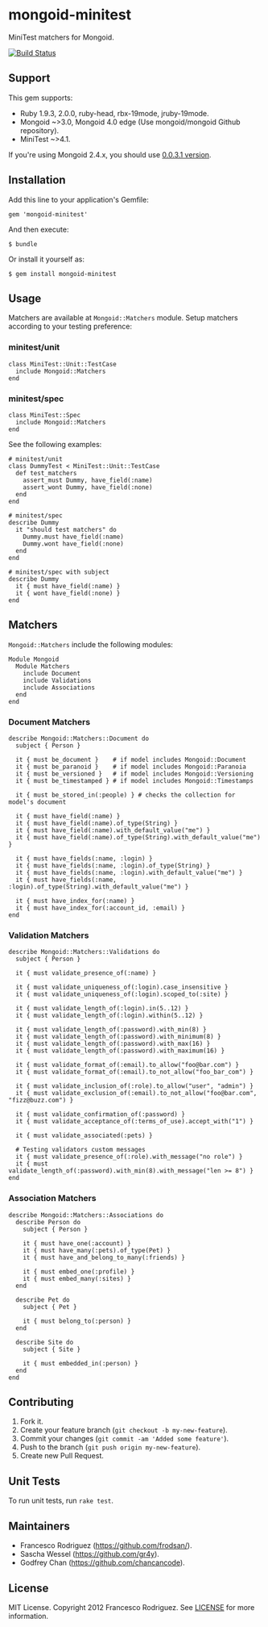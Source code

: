 mongoid-minitest
================

MiniTest matchers for Mongoid.

[![Build Status](https://secure.travis-ci.org/frodsan/mongoid-minitest.png?branch=master&.png)](http://travis-ci.org/frodsan/mongoid-minitest)

Support
-------

This gem supports:

* Ruby 1.9.3, 2.0.0, ruby-head, rbx-19mode, jruby-19mode.
* Mongoid ~>3.0, Mongoid 4.0 edge (Use mongoid/mongoid Github repository).
* MiniTest ~>4.1.

If you're using Mongoid 2.4.x, you should use [0.0.3.1 version](https://github.com/frodsan/mongoid-minitest/tree/274976e8814cc9bfb3f1c83eba1bed21fa3cf26b).

Installation
------------

Add this line to your application's Gemfile:

    gem 'mongoid-minitest'

And then execute:

    $ bundle

Or install it yourself as:

    $ gem install mongoid-minitest

Usage
-----

Matchers are available at `Mongoid::Matchers` module.
Setup matchers according to your testing preference:

### minitest/unit

    class MiniTest::Unit::TestCase
      include Mongoid::Matchers
    end

### minitest/spec

    class MiniTest::Spec
      include Mongoid::Matchers
    end

See the following examples:

    # minitest/unit
    class DummyTest < MiniTest::Unit::TestCase
      def test_matchers
        assert_must Dummy, have_field(:name)
        assert_wont Dummy, have_field(:none)
      end
    end

    # minitest/spec
    describe Dummy
      it "should test matchers" do
        Dummy.must have_field(:name)
        Dummy.wont have_field(:none)
      end
    end

    # minitest/spec with subject
    describe Dummy
      it { must have_field(:name) }
      it { wont have_field(:none) }
    end

Matchers
--------

`Mongoid::Matchers` include the following modules:

    Module Mongoid
      Module Matchers
        include Document
        include Validations
        include Associations
      end
    end

### Document Matchers

    describe Mongoid::Matchers::Document do
      subject { Person }

      it { must be_document }    # if model includes Mongoid::Document
      it { must be_paranoid }    # if model includes Mongoid::Paranoia
      it { must be_versioned }   # if model includes Mongoid::Versioning
      it { must be_timestamped } # if model includes Mongoid::Timestamps

      it { must be_stored_in(:people) } # checks the collection for model's document

      it { must have_field(:name) }
      it { must have_field(:name).of_type(String) }
      it { must have_field(:name).with_default_value("me") }
      it { must have_field(:name).of_type(String).with_default_value("me") }

      it { must have_fields(:name, :login) }
      it { must have_fields(:name, :login).of_type(String) }
      it { must have_fields(:name, :login).with_default_value("me") }
      it { must have_fields(:name, :login).of_type(String).with_default_value("me") }

      it { must have_index_for(:name) }
      it { must have_index_for(:account_id, :email) }
    end

### Validation Matchers

    describe Mongoid::Matchers::Validations do
      subject { Person }

      it { must validate_presence_of(:name) }

      it { must validate_uniqueness_of(:login).case_insensitive }
      it { must validate_uniqueness_of(:login).scoped_to(:site) }

      it { must validate_length_of(:login).in(5..12) }
      it { must validate_length_of(:login).within(5..12) }

      it { must validate_length_of(:password).with_min(8) }
      it { must validate_length_of(:password).with_minimum(8) }
      it { must validate_length_of(:password).with_max(16) }
      it { must validate_length_of(:password).with_maximum(16) }

      it { must validate_format_of(:email).to_allow("foo@bar.com") }
      it { must validate_format_of(:email).to_not_allow("foo_bar_com") }

      it { must validate_inclusion_of(:role).to_allow("user", "admin") }
      it { must validate_exclusion_of(:email).to_not_allow("foo@bar.com", "fizz@buzz.com") }

      it { must validate_confirmation_of(:password) }
      it { must validate_acceptance_of(:terms_of_use).accept_with("1") }

      it { must validate_associated(:pets) }

      # Testing validators custom messages
      it { must validate_presence_of(:role).with_message("no role") }
      it { must validate_length_of(:password).with_min(8).with_message("len >= 8") }
    end

### Association Matchers

    describe Mongoid::Matchers::Associations do
      describe Person do
        subject { Person }

        it { must have_one(:account) }
        it { must have_many(:pets).of_type(Pet) }
        it { must have_and_belong_to_many(:friends) }

        it { must embed_one(:profile) }
        it { must embed_many(:sites) }
      end

      describe Pet do
        subject { Pet }

        it { must belong_to(:person) }
      end

      describe Site do
        subject { Site }

        it { must embedded_in(:person) }
      end
    end

Contributing
------------

1. Fork it.
2. Create your feature branch (`git checkout -b my-new-feature`).
3. Commit your changes (`git commit -am 'Added some feature'`).
4. Push to the branch (`git push origin my-new-feature`).
5. Create new Pull Request.

Unit Tests
----------

To run unit tests, run `rake test`.

Maintainers
-----------

* Francesco Rodriguez (https://github.com/frodsan/).
* Sascha Wessel (https://github.com/gr4y).
* Godfrey Chan (https://github.com/chancancode).

License
-------

MIT License. Copyright 2012 Francesco Rodriguez. See [LICENSE](https://github.com/frodsan/lego/blob/master/LICENSE)
for more information.
